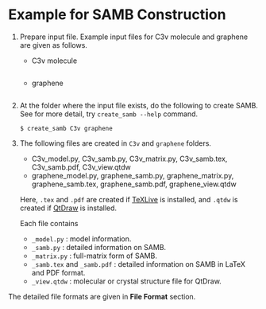 # Example for SAMB Construction

1. Prepare input file. Example input files for C3v molecule and graphene are given as follows.
    - C3v molecule
    ```{literalinclude} ../examples/C3v.py
    ```
    - graphene
    ```{literalinclude} ../examples/graphene.py
    ```

1. At the folder where the input file exists, do the following to create SAMB.
See for more detail, try `create_samb --help` command.
    ```
    $ create_samb C3v graphene
    ```
1. The following files are created in `C3v` and `graphene` folders.
    - C3v_model.py, C3v_samb.py, C3v_matrix.py, C3v_samb.tex, C3v_samb.pdf, C3v_view.qtdw
    - graphene_model.py, graphene_samb.py, graphene_matrix.py, graphene_samb.tex, graphene_samb.pdf, graphene_view.qtdw

    Here, `.tex` and `.pdf` are created if [TeXLive](https://www.tug.org/texlive/) is installed, and `.qtdw` is created if [QtDraw](https://github.com/CMT-MU/QtDraw) is installed.

    Each file contains
    - `_model.py` : model information.
    - `_samb.py` : detailed information on SAMB.
    - `_matrix.py` : full-matrix form of SAMB.
    - `_samb.tex` and `_samb.pdf` : detailed information on SAMB in LaTeX and PDF format.
    - `_view.qtdw` : molecular or crystal structure file for QtDraw.

The detailed file formats are given in **File Format** section.

